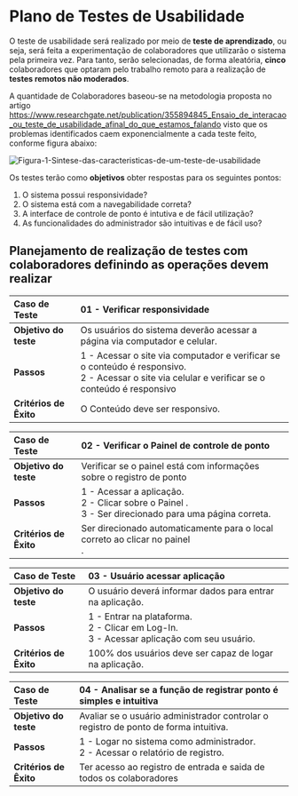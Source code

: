 # Plano de Testes de Usabilidade
O teste de usabilidade será realizado por meio de **teste de aprendizado**, ou seja, será feita a experimentação de colaboradores que utilizarão o sistema pela primeira vez. Para tanto, serão selecionadas, de forma aleatória, **cinco** colaboradores que optaram pelo trabalho remoto  para a realização de **testes remotos não moderados**.

A quantidade de Colaboradores baseou-se na metodologia proposta no artigo https://www.researchgate.net/publication/355894845_Ensaio_de_interacao_ou_teste_de_usabilidade_afinal_do_que_estamos_falando visto que os problemas identificados caem exponencialmente a cada teste feito, conforme figura abaixo:

![Figura-1-Sintese-das-caracteristicas-de-um-teste-de-usabilidade](https://user-images.githubusercontent.com/97108151/196536309-47c85959-e133-4f05-b2ec-54d97c225dbd.png)

Os testes terão como **objetivos** obter respostas para os seguintes pontos:
1. O sistema possui responsividade?
2. O sistema está com a navegabilidade correta?
3. A interface de controle de ponto é intutiva e de fácil utilização?
4. As funcionalidades do administrador são intuitivas e de fácil uso?

## Planejamento de realização de testes com colaboradores definindo as operações devem realizar ##
|Caso de Teste | 01 - Verificar responsividade|
|:--|:--|
|**Objetivo do teste**|Os usuários do sistema deverão acessar a página via computador e celular.| 
|**Passos**|1 - Acessar o site via computador e verificar se o conteúdo é responsivo.<br/>2 - Acessar o site via celular e verificar se o conteúdo é responsivo<br/>|
|**Critérios de Êxito**|O Conteúdo deve ser responsivo.|


|Caso de Teste | 02 - Verificar o Painel de controle de ponto|
|:--|:--|
|**Objetivo do teste**|Verificar se o painel está com  informações sobre o registro de ponto|
|**Passos**|1 - Acessar a aplicação.<br/>2 - Clicar sobre o Painel .</br> 3 - Ser direcionado para uma página correta.
|**Critérios de Êxito**|Ser direcionado automaticamente para o local correto ao clicar no painel </br>.|

|Caso de Teste | 03 -  Usuário acessar aplicação |
|:--|:--|
|**Objetivo do teste**| O usuário deverá informar dados para entrar na aplicação.|
|**Passos**|1 - Entrar na plataforma.<br/>2 - Clicar em Log-In.<br/>3 - Acessar aplicação com seu usuário.|
|**Critérios de Êxito**|100% dos usuários deve ser capaz de  logar na aplicação.|

|Caso de Teste | 04 - Analisar se a função de registrar ponto é simples e intuitiva|
|:--|:--|
|**Objetivo do teste**|Avaliar se o usuário administrador controlar o registro de ponto de forma intuitiva.|
|**Passos**|1 - Logar no sistema como administrador.<br/>2 - Acessar o relatório de registro. <br/>|3 - Selecionar o historico de ponto. <br/>|
|**Critérios de Êxito**|Ter acesso ao registro de entrada  e saida de todos os colaboradores|

